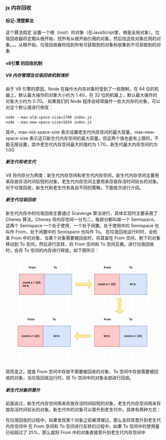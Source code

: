 ### js 内存回收

#### 标记-清楚算法

这个算法假定 设置一个根（root）的对象（在JavaScript里，根是全局对象）。垃圾回收器将定期从根开始，找所有从根开始引用的对象，然后找这些对象应用的对象。。。从根开始，垃圾回收器将找到所有可获取到的对象和收集到不可获取到的对象


#### v8引擎 的回收机制

##### V8 内存管理及垃圾回收机制浅析
由于 V8 引擎的原因，Node 在操作大内存对象时受到了一些限制，在 64 位的机器上，默认最大操作的对象大小约为 1.4G，在 32 位的机器上，默认最大操作的对象大小约为 0.7G。
如果我们的 Node 程序会经常操作一些大内存的对象，可以对这个默认值进行修改：
```
node --max-old-space-size=1700 index.js
node --max-new-space-size=1024 index.js
```

其中，max-old-space-size 表示设置老生代内存空间的最大容量，max-new-space-size 表示这只新生代内存空间的最大容量。但这两个值也是有上限的，不能无限设置，其中老生代内存空间最大的值约为 1.7G，新生代最大内存空间约为 1.0G

##### 新生代和老生代

V8 将内存分为两类：新生代内存空间和老生代内存空间，新生代内存空间主要用来存放存活时间较短的对象，老生代内存空间主要用来存放存活时间较长的对象。对于垃圾回收，新生代和老生代有各自不同的策略，下面依次进行介绍。


##### 新生代垃圾回收

新生代内存中的垃圾回收主要通过 Scavenge 算法进行，具体实现时主要采用了 Cheney 算法。Cheney 将内存空间一分为二，每部分都叫做一个 Semispace，这两个 Semispace 一个处于使用，一个处于闲置。处于使用中的 Semispace 也叫作 From，处于闲置中的 Semispace 也叫作 To。
在垃圾回收运行时时，会检查 From 中的对象，当某个对象需要被回收时，将其留在 From 空间，剩下的对象移动到 To 空间，然后进行反转，将 From 空间和 To 空间互换。进行垃圾回收时，会将 To 空间的内存进行释放，如下图所示：

![新生代垃圾回收](../markdown-images/新生代垃圾回收.png)

简而言之，就是 From 空间中存放不需要被回收的对象，To 空间中存放需要被回收的对象，当垃圾回收运行时，将 To 空间中的对象全部进行回收。

##### 新生代对象的晋升

前面说过，新生代内存空间用来存放存活时间较短的对象，老生代内存空间用来存放存活时间较长的对象。新生代中的对象可以晋升到老生代中，具体有两种方式：

在垃圾回收的过程中，如果发现某个对象之前被清理过，那么会将其晋升到老生代内存空间中
在 From 空间和 To 空间进行反转的过程中，如果 To 空间中的使用量已经超过了 25%，那么就将 From 中的对象直接晋升到老生代内存空间中

